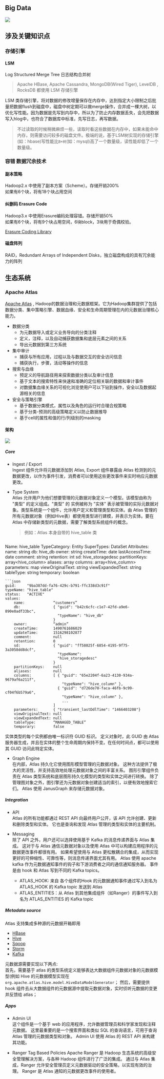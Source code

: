Big Data
--------------

![](../assets/img/bigdata.png)

## 涉及关键知识点
### 存储引擎

#### LSM
Log Structured Merge Tree 日志结构合并树
>  Apache HBase, Apache Cassandra, MongoDB(Wired Tiger), LevelDB , RocksDB 都使用 LSM 存储引擎

LSM 类存储引擎，将对数据的修改增量保存在内存中，达到指定大小限制之后批量把数据flush到磁盘中，磁盘中树定期可以做merge操作，合并成一棵大树，以优化写性能。因为数据是先写到内存中，所以为了防止内存数据丢失，会先把数据写入hlog中，也符合了数据库中标准，先写日志，再写数据。

> 不过读取的时候稍微麻烦一些，读取时看这些数据在内存中，如果未能命中内存，则需要访问较多的磁盘文件。极端的说，基于LSM树实现的存储引擎(如：hbase)写性能比`B+树`(如：mysql)高了一个数量级，读性能却低了一个数量级。


### 容错 数据冗余技术
#### 副本策略
Hadoop2.x 中使用了副本方案（Scheme）。存储开销200%  
如果有6个块，将有18个块占用空间
#### 纠删码 Erasure Code
Hadoop3.x 中使用Erasure编码处理容错。存储开销50%  
如果有6个块，将有9个块占用空间，6块block，3块用于奇偶校验。

[Erasure Coding Library](http://jerasure.org/)

#### 磁盘阵列
RAID，Redundant Arrays of Independent Disks，独立磁盘构成的具有冗余能力的阵列

## 生态系统
### Apache Atlas
[Apache Atlas](http://atlas.apache.org/) , Hadoop的数据治理和元数据框架。它为Hadoop集群提供了包括 数据分类、集中策略引擎、数据血缘、安全和生命周期管理在内的元数据治理核心能力。

* 数据分类
  - 为元数据导入或定义业务导向的分类注释
  - 定义，注释，以及自动捕获数据集和底层元素之间的关系
  - 导出元数据到第三方系统
* 集中审计
  - 捕获与所有应用，过程以及与数据交互的安全访问信息
  - 捕获执行，步骤，活动等操作的信息
* 搜索与血缘
  - 预定义的导航路径用来探索数据分类以及审计信息
  - 基于文本的搜索特性来快速和准确的定位相关联的数据和审计事件
  - 对数据集血缘关系的可视化浏览使用户可以下钻到操作，安全以及数据起源相关的信息
* 安全与策略引擎
  - 基于数据分类模式，属性以及角色的运行时合理合规策略
  - 基于分类-预测的高级策略定义以防止数据推导
  - 基于cell的属性和值的行/列级别的masking

#### 架构
[![](../assets/img/atlas-architecture.png)](http://atlas.apache.org/#/Architecture)

##### Core
* Ingest / Export  
  Ingest 组件允许将元数据添加到 Atlas, Export 组件暴露由 Atlas 检测到的元数据更改，以作为事件引发，消费者可以使用这些更改事件来实时响应元数据更改。

* Type System  
  Atlas 允许用户为他们想要管理的元数据对象定义一个模型。该模型由称为 "类型" 的定义组成。"类型" 的 实例被称为 "实体" 表示被管理的实际元数据对象。类型系统是一个组件，允许用户定义和管理类型和实体。由 Atlas 管理的所有元数据对象（例如Hive表）都使用类型进行建模，并表示为实体。要在 Atlas 中存储新类型的元数据，需要了解类型系统组件的概念。
  > 例如：Atlas 本身自带的 hive_table 类
  ```
Name:         hive_table
TypeCategory: Entity
SuperTypes:   DataSet
Attributes:
    name:             string
    db:               hive_db
    owner:            string
    createTime:       date
    lastAccessTime:   date
    comment:          string
    retention:        int
    sd:               hive_storagedesc
    partitionKeys:    array<hive_column>
    aliases:          array<string>
    columns:          array<hive_column>
    parameters:       map<string>
    viewOriginalText: string
    viewExpandedText: string
    tableType:        string
    temporary:        boolean
```
```json
guid:     "9ba387dd-fa76-429c-b791-ffc338d3c91f"
typeName: "hive_table"
status:   "ACTIVE"
values:
    name:             “customers”
    db:               { "guid": "b42c6cfc-c1e7-42fd-a9e6-890e0adf33bc",
                        "typeName": "hive_db"
                      }
    owner:            “admin”
    createTime:       1490761686029
    updateTime:       1516298102877
    comment:          null
    retention:        0
    sd:               { "guid": "ff58025f-6854-4195-9f75-3a3058dd8dcf",
                        "typeName":
                        "hive_storagedesc"
                      }
    partitionKeys:    null
    aliases:          null
    columns:          [ { "guid": "65e2204f-6a23-4130-934a-9679af6a211f",
                          "typeName": "hive_column" },
                        { "guid": "d726de70-faca-46fb-9c99-cf04f6b579a6",
                          "typeName": "hive_column" },
                          ...
                      ]
    parameters:       { "transient_lastDdlTime": "1466403208"}
    viewOriginalText: null
    viewExpandedText: null
    tableType:        “MANAGED_TABLE”
    temporary:        false
```
实体类型的每个实例都由唯一标识符 GUID 标识。
定义对象时，此 GUID 由 Atlas 服务器生成，并且在实体的整个生命周期内保持不变。在任何时间点，都可以使用其 GUID 访问此特定实体。

* Graph Engine  
  在内部，Atlas 持久化它使用图形模型管理的元数据对象。 这种方法提供了极大的灵活性，并支持高效地处理元数据对象之间的丰富关系。 图形引擎组件负责在 Atlas 类型系统和底层图形持久化模型的类型和实体之间进行转换。 除了管理图对象之外，图引擎还为元数据对象创建适当的索引，以便有效地搜索它们。 Atlas 使用 JanusGraph 来存储元数据对象。

##### Integration
* API  
  Atlas 的所有功能都通过 REST API 向最终用户公开，该 API 允许创建、更新和删除类型和实体。 它也是查询和发现 Atlas 管理的类型和实体的主要机制。

* Messaging  
  除了 API 之外，用户还可以选择使用基于 Kafka 的消息传递界面与 Atlas 集成。 这对于与 Atlas 通信元数据对象以及使用 Atlas 中可以构建应用程序的元数据更改事件都很有用。 如果希望使用与 Atlas 更松散耦合的集成，从而实现更好的可伸缩性、可靠性等，则消息传递界面尤其有用。 Atlas 使用 apache kafka 作为元数据通知事件的钩子和下游消费者之间的通信通知服务器。 事件是由 hook 和 Atlas 写到不同的 Kafka topics。
  * ATLAS_HOOK: 来自 各个组件的Hook 的元数据通知事件通过写入到名为 ATLAS_HOOK 的 Kafka topic 发送到 Atlas
  * ATLAS_ENTITIES：从 Atlas 到其他集成组件（如Ranger）的事件写入到名为 ATLAS_ENTITIES 的 Kafka topic

##### Metadata source
Atlas 支持集成多种源的元数据开箱即用
- [HBase](http://atlas.apache.org/#/HookHBase)
- [Hive](http://atlas.apache.org/#/HookHive)
- [Sqoop](http://atlas.apache.org/#/HookSqoop)
- [Storm](http://atlas.apache.org/#/HookStorm)
- [Kafka](http://atlas.apache.org/#/HookKafka)

元数据源需要实现以下两点:  
首先，需要基于 atlas 的类型系统定义能够表达大数据组件元数据对象的元数据模型(例如 Hive 的元数据模型实现在 `org.apache.atlas.hive.model.HiveDataModelGenerator`；
然后，需要提供 hook 组件去从大数据组件的元数据源中提取元数据对象，实时侦听元数据的变更并反馈给
atlas；

##### Apps
* Admin UI  
  这个组件是一个基于 web 的应用程序，允许数据管理员和科学家发现和注释元数据。 这里最重要的是一个搜索界面和类似 SQL 的查询语言，可用于查询 Atlas 管理的元数据类型和对象。 Admin UI 使用 Atlas 的 REST API 来构建其功能。

* Ranger Tag Based Policies
  Apache Ranger 是 Hadoop 生态系统的高级安全管理解决方案，与各种 Hadoop 组件进行了广泛的集成。 通过与 Atlas 集成，Ranger 允许安全管理员定义元数据驱动的安全策略，以实现有效的治理。 Ranger 是 Atlas 通知的元数据更改事件的使用者。
